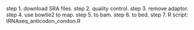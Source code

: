 step 1. download SRA files.
step 2. quality control. 
step 3. remove adaptor.
step 4. use bowtie2 to map.
step 5. to bam.
step 6. to bed.
step 7. R script: tRNAseq_anticodon_condon.R
